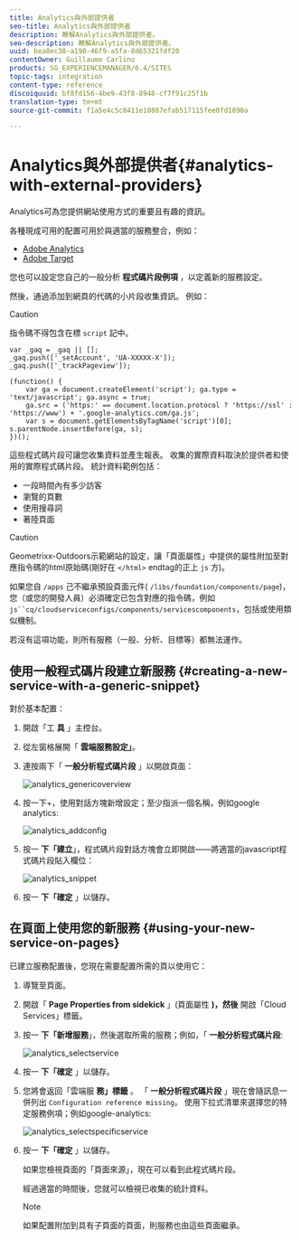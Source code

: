 ```yaml
---
title: Analytics與外部提供者
seo-title: Analytics與外部提供者
description: 瞭解Analytics與外部提供者。
seo-description: 瞭解Analytics與外部提供者。
uuid: bea8ec38-a190-46f9-a5fa-8d65321fdf20
contentOwner: Guillaume Carlino
products: SG_EXPERIENCEMANAGER/6.4/SITES
topic-tags: integration
content-type: reference
discoiquuid: bf8fd156-4be9-43f8-8948-cf7f91c25f1b
translation-type: tm+mt
source-git-commit: f1a5e4c5c8411e10887efab517115fee0fd1890a

---
```



# Analytics與外部提供者{#analytics-with-external-providers}

Analytics可為您提供網站使用方式的重要且有趣的資訊。

各種現成可用的配置可用於與適當的服務整合，例如：

* [Adobe Analytics](/help/sites-administering/adobeanalytics.md)
* [Adobe Target](/help/sites-administering/target.md)

您也可以設定您自己的一般分析 **程式碼片段例項** ，以定義新的服務設定。

然後，通過添加到網頁的代碼的小片段收集資訊。 例如：

>[!CAUTION]
>
>指令碼不得包含在標 `script` 記中。

```
var _gaq = _gaq || [];
_gaq.push(['_setAccount', 'UA-XXXXX-X']);
_gaq.push(['_trackPageview']);

(function() {
    var ga = document.createElement('script'); ga.type = 'text/javascript'; ga.async = true;
    ga.src = ('https:' == document.location.protocol ? 'https://ssl' : 'https://www') + '.google-analytics.com/ga.js';
    var s = document.getElementsByTagName('script')[0]; s.parentNode.insertBefore(ga, s);
})();
```

這些程式碼片段可讓您收集資料並產生報表。 收集的實際資料取決於提供者和使用的實際程式碼片段。 統計資料範例包括：

* 一段時間內有多少訪客
* 瀏覽的頁數
* 使用搜尋詞
* 著陸頁面

>[!CAUTION]
>
>Geometrixx-Outdoors示範網站的設定，讓「頁面屬性」中提供的屬性附加至對應指令碼的html原始碼(剛好在 `</html>` endtag的正上 `js` 方)。
>
>
>如果您自 `/apps` 己不繼承預設頁面元件( `/libs/foundation/components/page`)，您（或您的開發人員）必須確定已包含對應的指令碼，例如 `js``cq/cloudserviceconfigs/components/servicescomponents`，包括或使用類似機制。
>
>
>若沒有這項功能，則所有服務（一般、分析、目標等）都無法運作。

## 使用一般程式碼片段建立新服務 {#creating-a-new-service-with-a-generic-snippet}

對於基本配置：

1. 開啟「工 **具** 」主控台。

1. 從左窗格展開「 **雲端服務設定」**。

1. 連按兩下「 **一般分析程式碼片段** 」以開啟頁面：

   ![analytics_genericoverview](assets/analytics_genericoverview.png)

1. 按一下+，使用對話方塊新增設定；至少指派一個名稱，例如google analytics:

   ![analytics_addconfig](assets/analytics_addconfig.png)

1. 按一 **下「建立**」，程式碼片段對話方塊會立即開啟——將適當的javascript程式碼片段貼入欄位：

   ![analytics_snippet](assets/analytics_snippet.png)

1. 按一 **下「確定** 」以儲存。

## 在頁面上使用您的新服務 {#using-your-new-service-on-pages}

已建立服務配置後，您現在需要配置所需的頁以使用它：

1. 導覽至頁面。

1. 開啟「 **Page Properties from sidekick** 」(頁面屬性 **)，然後** 開啟「Cloud Services」標籤。

1. 按一 **下「新增服務**」，然後選取所需的服務；例如，「 **一般分析程式碼片段**:

   ![analytics_selectservice](assets/analytics_selectservice.png)

1. 按一 **下「確定** 」以儲存。

1. 您將會返回「雲端服 **務」標籤** 。 「 **一般分析程式碼片段** 」現在會隨訊息一併列出 `Configuration reference missing`。 使用下拉式清單來選擇您的特定服務例項；例如google-analytics:

   ![analytics_selectspecificservice](assets/analytics_selectspecificservice.png)

1. 按一 **下「確定** 」以儲存。

   如果您檢視頁面的「頁面來源」，現在可以看到此程式碼片段。

   經過適當的時間後，您就可以檢視已收集的統計資料。

   >[!NOTE]
   >
   >如果配置附加到具有子頁面的頁面，則服務也由這些頁面繼承。

